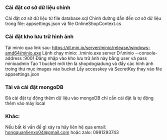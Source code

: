 ### Cài đặt cơ sở dữ liệu chính
Cài đặt cơ sở dữ liệu từ file database.sql 
Chỉnh đường dẫn đến cơ sở dữ liệu trong file: appsettings.json và file OnlineShopContext.cs
### Cài đặt kho lưu trữ hình ảnh
Tải minio qua link sau: https://dl.min.io/server/minio/release/windows-amd64/minio.exe 
Lệnh chạy minio: .\minio.exe server D:\minio --console-address :9001
Đăng nhập vào kho lưu trữ ảnh này bằng user và pass minioadmin
Tạo 1 bucket mới tên là shopdogiadung và đẩy các hỉnh ảnh troing thư mục images vào bucket
Lấy accesskey và SecretKey thay vào file appsettings.json
### Tải và cài đặt mongoDB 
Đã cài đặt tự động thêm dữ liệu vào mongoDB chỉ cần cài đặt là tự động thêm vào máy local
### Khác:
Nếu bất kì vấn đề gì xảy ra hãy liên hệ qua email: hongquanlienxo04@gmail.com hoặc zalo: 0981293743



